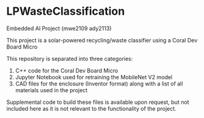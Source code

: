 # LPWasteClassification
Embedded AI Project (mwe2109 ady2113)

This project is a solar-powered recycling/waste classifier using a Coral Dev Board Micro

This repository is separated into three categories:
1. C++ code for the Coral Dev Board Micro
2. Jupyter Notebook used for retraining the MobileNet V2 model
3. CAD files for the enclosure (Inventor format) along with a list of all materials used in the project

Supplemental code to build these files is available upon request, but not included here as it is not relevant to the functionality of the project. 
